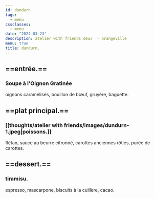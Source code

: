 ```yaml
---
id: dundurn
tags:
  - menu
cssclasses:
  - menu
date: "2024-03-23"
description: atelier with friends deux  - orangeville
menu: true
title: dundurn.
---
```


## ==entrée.==

### Soupe à l'Oignon Gratinée

oignons caramélisés, bouillon de bœuf, gruyère, baguette.

## ==plat principal.==

### [[thoughts/atelier with friends/images/dundurn-1.jpeg|poissons.]]

flétan, sauce au beurre citronné, carottes anciennes rôties, purée de carottes.

## ==dessert.==

### tiramisu.

espresso, mascarpone, biscuits à la cuillère, cacao.
